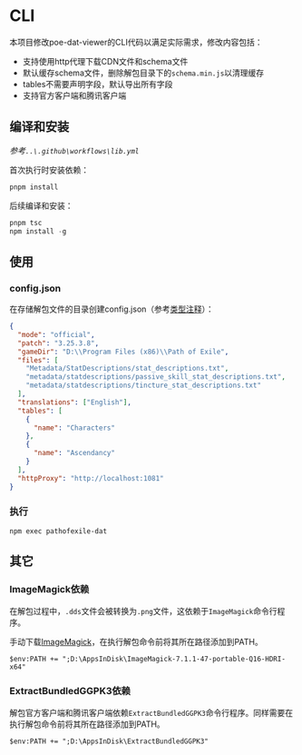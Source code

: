 # CLI

本项目修改poe-dat-viewer的CLI代码以满足实际需求，修改内容包括：

- 支持使用http代理下载CDN文件和schema文件
- 默认缓存schema文件，删除解包目录下的`schema.min.js`以清理缓存
- tables不需要声明字段，默认导出所有字段
- 支持官方客户端和腾讯客户端

## 编译和安装

*参考`..\.github\workflows\lib.yml`*

首次执行时安装依赖：

```powershell
pnpm install
```

后续编译和安装：
```powershell
pnpm tsc
npm install -g
```

## 使用

### config.json

在存储解包文件的目录创建config.json（参考[类型注释](https://github.com/pathoftop/poe-dat-viewer/blob/master/lib/src/cli/ExportConfig.ts)）：

```json
{
  "mode": "official",
  "patch": "3.25.3.8",
  "gameDir": "D:\\Program Files (x86)\\Path of Exile",
  "files": [
    "Metadata/StatDescriptions/stat_descriptions.txt",
    "metadata/statdescriptions/passive_skill_stat_descriptions.txt",
    "metadata/statdescriptions/tincture_stat_descriptions.txt"
  ],
  "translations": ["English"],
  "tables": [
    {
      "name": "Characters"
    },
    {
      "name": "Ascendancy"
    }
  ],
  "httpProxy": "http://localhost:1081" 
}
```

### 执行

```
npm exec pathofexile-dat
```

## 其它

### ImageMagick依赖

在解包过程中，`.dds`文件会被转换为`.png`文件，这依赖于`ImageMagick`命令行程序。

手动下载[ImageMagick](https://imagemagick.org/script/download.php)，在执行解包命令前将其所在路径添加到PATH。

```
$env:PATH += ";D:\AppsInDisk\ImageMagick-7.1.1-47-portable-Q16-HDRI-x64"
```

### ExtractBundledGGPK3依赖

解包官方客户端和腾讯客户端依赖`ExtractBundledGGPK3`命令行程序。同样需要在执行解包命令前将其所在路径添加到PATH。

```
$env:PATH += ";D:\AppsInDisk\ExtractBundledGGPK3"
```